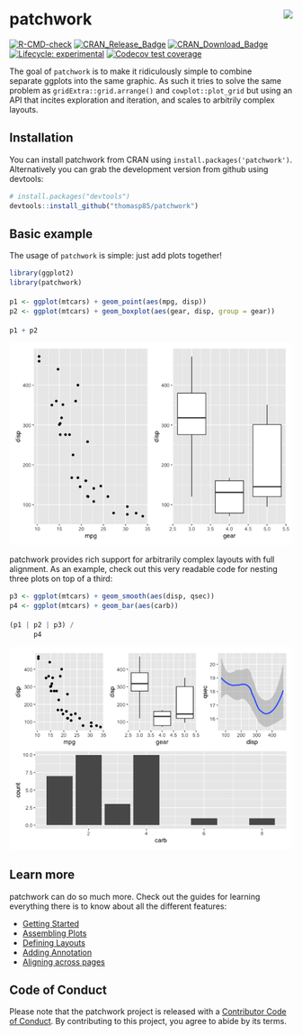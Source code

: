 
<!-- README.md is generated from README.Rmd. Please edit that file -->

# patchwork <a href='https://patchwork.data-imaginist.com'><img src='man/figures/logo.png' align="right" height="131.5" /></a>

<!-- badges: start -->

[![R-CMD-check](https://github.com/thomasp85/patchwork/actions/workflows/R-CMD-check.yaml/badge.svg)](https://github.com/thomasp85/patchwork/actions/workflows/R-CMD-check.yaml)
[![CRAN_Release_Badge](http://www.r-pkg.org/badges/version-ago/patchwork)](https://CRAN.R-project.org/package=patchwork)
[![CRAN_Download_Badge](http://cranlogs.r-pkg.org/badges/patchwork)](https://CRAN.R-project.org/package=patchwork)
[![Lifecycle:
experimental](https://img.shields.io/badge/lifecycle-experimental-orange.svg)](https://www.tidyverse.org/lifecycle/#experimental)
[![Codecov test
coverage](https://codecov.io/gh/thomasp85/patchwork/branch/main/graph/badge.svg)](https://codecov.io/gh/thomasp85/patchwork?branch=main)
<!-- badges: end -->

The goal of `patchwork` is to make it ridiculously simple to combine
separate ggplots into the same graphic. As such it tries to solve the
same problem as `gridExtra::grid.arrange()` and `cowplot::plot_grid` but
using an API that incites exploration and iteration, and scales to
arbitrily complex layouts.

## Installation

You can install patchwork from CRAN using
`install.packages('patchwork')`. Alternatively you can grab the
development version from github using devtools:

``` r
# install.packages("devtools")
devtools::install_github("thomasp85/patchwork")
```

## Basic example

The usage of `patchwork` is simple: just add plots together!

``` r
library(ggplot2)
library(patchwork)

p1 <- ggplot(mtcars) + geom_point(aes(mpg, disp))
p2 <- ggplot(mtcars) + geom_boxplot(aes(gear, disp, group = gear))

p1 + p2
```

![](man/figures/README-example-1.png)<!-- -->

patchwork provides rich support for arbitrarily complex layouts with
full alignment. As an example, check out this very readable code for
nesting three plots on top of a third:

``` r
p3 <- ggplot(mtcars) + geom_smooth(aes(disp, qsec))
p4 <- ggplot(mtcars) + geom_bar(aes(carb))

(p1 | p2 | p3) /
      p4
```

![](man/figures/README-unnamed-chunk-2-1.png)<!-- -->

## Learn more

patchwork can do so much more. Check out the guides for learning
everything there is to know about all the different features:

-   [Getting
    Started](https://patchwork.data-imaginist.com/articles/patchwork.html)
-   [Assembling
    Plots](https://patchwork.data-imaginist.com/articles/guides/assembly.html)
-   [Defining
    Layouts](https://patchwork.data-imaginist.com/articles/guides/layout.html)
-   [Adding
    Annotation](https://patchwork.data-imaginist.com/articles/guides/annotation.html)
-   [Aligning across
    pages](https://patchwork.data-imaginist.com/articles/guides/multipage.html)

## Code of Conduct

Please note that the patchwork project is released with a [Contributor
Code of
Conduct](https://patchwork.data-imaginist.com/CODE_OF_CONDUCT.html). By
contributing to this project, you agree to abide by its terms.
